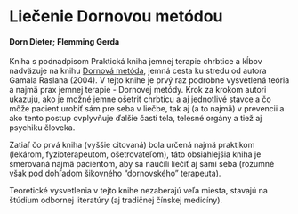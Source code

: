 Liečenie Dornovou metódou
=========================

#### Dorn Dieter; Flemming Gerda

Kniha s podnadpisom Praktická kniha jemnej terapie chrbtice a kĺbov nadväzuje na
knihu [Dornová metóda](../knihy/dornova-metoda), jemná cesta
ku stredu od autora Gamala Raslana (2004). V tejto knihe je prvý raz podrobne
vysvetlená teória a najmä prax jemnej terapie - Dornovej metódy. Krok za krokom
autori ukazujú, ako je možné jemne ošetriť chrbticu a aj jednotlivé stavce a čo
môže pacient urobiť sám pre seba v liečbe, tak aj (a to najmä) v prevencii a ako
tento postup ovplyvňuje ďalšie časti tela, telesné orgány a tiež aj psychiku
človeka.

Zatiaľ čo prvá kniha (vyššie citovaná) bola určená najmä praktikom (lekárom,
fyzioterapeutom, ošetrovateľom), táto obsiahlejšia kniha je smerovaná najmä
pacientom, aby sa naučili liečiť aj sami seba (rozumné však pod dohľadom
šikovného “dornovského” terapeuta).

Teoretické vysvetlenia v tejto knihe nezaberajú veľa miesta, stavajú na štúdium
odbornej literatúry (aj tradičnej čínskej medicíny).

